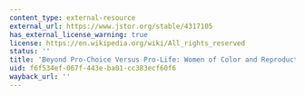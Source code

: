 ```yaml
---
content_type: external-resource
external_url: https://www.jstor.org/stable/4317105
has_external_license_warning: true
license: https://en.wikipedia.org/wiki/All_rights_reserved
status: ''
title: 'Beyond Pro-Choice Versus Pro-Life: Women of Color and Reproductive Justice'
uid: f6f534ef-067f-443e-ba01-cc383ecf60f6
wayback_url: ''
---
```

